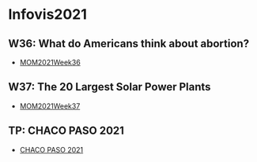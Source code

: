 # Infovis2021

<!DOCTYPE html>
<html lang="en">
<head>
 
  <meta charset="utf-8">
  <meta name="viewport" content="width=device-width, initial-scale=1">
  <link rel="stylesheet" href="https://maxcdn.bootstrapcdn.com/bootstrap/3.4.1/css/bootstrap.min.css">
 
</head>
<body>
 
<div class="container">
  <h2>W36: What do Americans think about abortion?</h2>
  <div class="panel panel-default">
   <ul>
     <li><a href="https://rociovanesa.github.io/Inforvis2021/MOM2021Week36.html">MOM2021Week36</a></li></li>
    </ul>
  </div>
</div>
<div class="container">
  <h2>W37: The 20 Largest Solar Power Plants</h2>
  <div class="panel panel-default">
   <ul>
    <li><a href="https://rociovanesa.github.io/Inforvis2021/MOM2021Week37.html">MOM2021Week37</a></li>
    </ul>
  </div>
</div>
 <div class="container">
  <h2>TP: CHACO PASO 2021</h2>
  <div class="panel panel-default">
   <ul>
    <li><a TARGET="_BLANK" href="https://rociovanesa.github.io/Inforvis2021/CHACOPASO2021.html">CHACO PASO 2021</a></li>
    </ul>
  </div>
</div>

</div>
</body>
</html>
